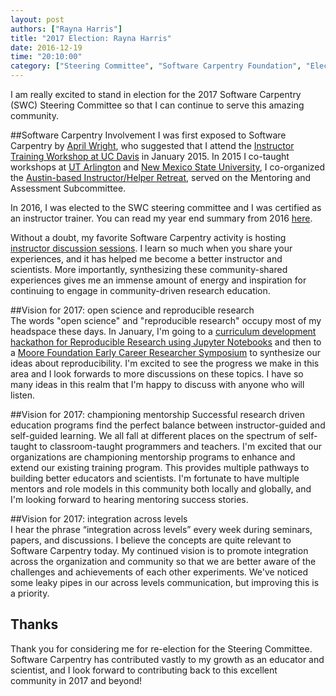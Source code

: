 ```yaml
---
layout: post
authors: ["Rayna Harris"]
title: "2017 Election: Rayna Harris"
date: 2016-12-19
time: "20:10:00"
category: ["Steering Committee", "Software Carpentry Foundation", "Election 2017"]
---
```

I am really excited to stand in election for the 2017 Software Carpentry (SWC) Steering Committee so that I can continue to serve this amazing community.

##Software Carpentry Involvement
I was first exposed to Software Carpentry by [April Wright](http://wrightaprilm.github.io/), who suggested that I attend the [Instructor Training Workshop at UC Davis](http://ivory.idyll.org/blog/2014-davis-swc-training.html) in January 2015. In 2015 I co-taught workshops at [UT Arlington](https://naupaka.github.io/2015-04-18-UT-Arlington/) and [New Mexico State
University](https://jarthurgross.github.io/2015-08-13-nmsu/), I co-organized the [Austin-based Instructor/Helper Retreat](https://etherpad.wikimedia.org/p/swc-instructor-retreat-2015-austin), served on the Mentoring and Assessment Subcommittee. 

In 2016, I was elected to the SWC steering committee and I was certified as an instructor trainer. You can read my year end summary from 2016 [here](./2016-12-19-yearinreview-harris.md). 

Without a doubt, my favorite Software Carpentry activity is hosting [instructor discussion sessions](http://pad.software-carpentry.org/instructor-discussion). I learn so much when you share your experiences, and it has helped me become a better instructor and scientists. More importantly, synthesizing these community-shared experiences gives me an immense amount of energy and inspiration for continuing to engage in community-driven research education. 

##Vision for 2017: open science and reproducible research  
The words "open science" and "reproducible research" occupy most of my headspace these days. In January, I'm going to a [curriculum development hackathon for Reproducible Research using Jupyter Notebooks](https://github.com/Reproducible-Science-Curriculum/RR-Jupyter-Hackathon-Jan-2016/blob/master/Call-for-participation.md) and then to a [Moore Foundation Early Career Researcher Symposium](https://github.com/DDD-Moore/early-career-hawaii/blob/master/README.md) to synthesize our ideas about reproducibility. I'm excited to see the progress we make in this area and I look forwards to more discussions on these topics. I have so many ideas in this realm that I'm happy to discuss with anyone who will listen. 

##Vision for 2017: championing mentorship
Successful research driven education programs find the perfect balance between instructor-guided and self-guided learning. We all fall at different places on the spectrum of self-taught to classroom-taught programmers and teachers. I'm excited that our organizations are championing mentorship programs to enhance and extend our existing training program. This provides multiple pathways to building better educators and scientists. I'm fortunate to have multiple mentors and role models in this community both locally and globally, and I'm looking forward to hearing mentoring success stories.   

##Vision for 2017: integration across levels  
I hear the phrase “integration across levels” every week during seminars, papers, and discussions. I believe the concepts are quite relevant to Software Carpentry today. My continued vision is to promote integration across the organization and community so that we are better aware of the challenges and achievements of each other experiments. We've noticed some leaky pipes in our across levels communication, but improving this is a priority. 

## Thanks
Thank you for considering me for re-election for the Steering Committee. Software Carpentry has contributed vastly to my growth as an educator and scientist, and I look forward to contributing back to this excellent community in 2017 and beyond!
